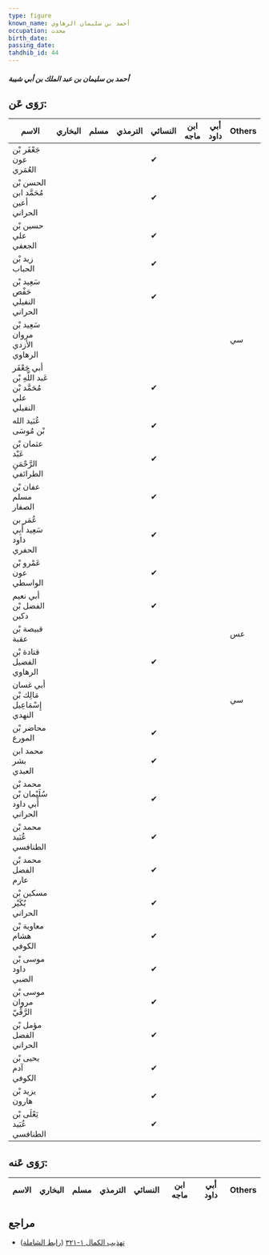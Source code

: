 ```yaml
---
type: figure
known_name: أحمد بن سليمان الرهاوي
occupation: محدث
birth_date:
passing_date:
tahdhib_id: 44
---
```

##### أحمد بن سليمان بن عبد الملك بن أبي شيبة

## رَوَى عَن:
| الاسم                                                 | البخاري | مسلم | الترمذي | النسائي | ابن ماجه | أبي داود | Others |
| ----------------------------------------------------- | ------- | ---- | ------- | ------- | -------- | -------- | ------ |
| جَعْفَر بْن عون العُمَري                              |         |      |         | ✔       |          |          |        |
| الحسن بْن مُحَمَّد ابن أعين الحراني                   |         |      |         | ✔       |          |          |        |
| حسين بْن علي الجعفي                                   |         |      |         | ✔       |          |          |        |
| زيد بْن الحباب                                        |         |      |         | ✔       |          |          |        |
| سَعِيد بْن حَفْص النفيلي الحراني                      |         |      |         | ✔       |          |          |        |
| سَعِيد بْن مروان الأزدي الرهاوي                       |         |      |         |         |          |          | سي     |
| أبي جَعْفَر عَبد اللَّهِ بْن مُحَمَّد بْن علي النفيلي |         |      |         | ✔       |          |          |        |
| عُبَيد الله بْن مُوسَى                                |         |      |         | ✔       |          |          |        |
| عثمان بْن عَبْد الرَّحْمَنِ الطرائفي                  |         |      |         | ✔       |          |          |        |
| عفان بْن مسلم الصفار                                  |         |      |         | ✔       |          |          |        |
| عُمَر بن سَعِيد أَبِي داود الحفري                     |         |      |         | ✔       |          |          |        |
| عَمْرو بْن عون الواسطي                                |         |      |         | ✔       |          |          |        |
| أبي نعيم الفضل بْن دكين                               |         |      |         | ✔       |          |          |        |
| قبيصة بْن عقبة                                        |         |      |         |         |          |          | عس     |
| قتادة بْن الفضيل الرهاوي                              |         |      |         | ✔       |          |          |        |
| أبي غسان مَالِك بْن إِسْمَاعِيل النهدي                |         |      |         |         |          |          | سي     |
| محاضر بْن المورع                                      |         |      |         | ✔       |          |          |        |
| محمد ابن بشر العبدي                                   |         |      |         | ✔       |          |          |        |
| محمد بْن سُلَيْمان بْن أَبي داود الحراني              |         |      |         | ✔       |          |          |        |
| محمد بْن عُبَيد الطنافسي                              |         |      |         | ✔       |          |          |        |
| محمد بْن الفضل عارم                                   |         |      |         | ✔       |          |          |        |
| مسكين بْن بُكَيْر الحراني                             |         |      |         | ✔       |          |          |        |
| معاوية بْن هشام الكوفي                                |         |      |         | ✔       |          |          |        |
| موسى بْن داود الضبي                                   |         |      |         | ✔       |          |          |        |
| موسى بْن مروان الرَّقِّيّ                             |         |      |         | ✔       |          |          |        |
| مؤمل بْن الفضل الحراني                                |         |      |         | ✔       |          |          |        |
| يحيى بْن آدم الكوفي                                   |         |      |         | ✔       |          |          |        |
| يزيد بْن هارون                                        |         |      |         | ✔       |          |          |        |
| يَعْلَى بْن عُبَيد الطنافسي                           |         |      |         | ✔       |          |          |        |
## رَوَى عَنه:
| الاسم | البخاري | مسلم | الترمذي | النسائي | ابن ماجه | أبي داود | Others |
| ----- | ------- | ---- | ------- | ------- | -------- | -------- | ------ |
## مراجع
- [تهذيب الكمال ١-٣٢١](obsidian://open?vault=Tahdhib-al-Kamal&file=Figures/٤٤-أحمد%20بن%20سليمان%20بن%20عبد%20الملك%20بن%20أبي%20شيبة) ([رابط الشاملة](https://shamela.ws/book/3722/320))